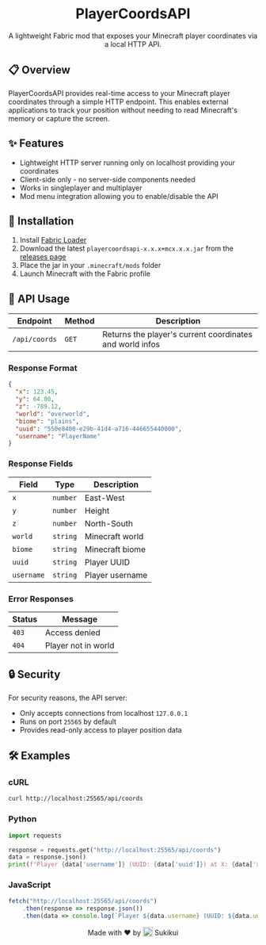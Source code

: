 <div align="center">

# PlayerCoordsAPI

A lightweight Fabric mod that exposes your Minecraft player coordinates via a local HTTP API.

</div>

## 📋 Overview

PlayerCoordsAPI provides real-time access to your Minecraft player coordinates through a simple HTTP endpoint. This enables external applications to track your position without needing to read Minecraft's memory or capture the screen.

## ✨ Features

- Lightweight HTTP server running only on localhost providing your coordinates
- Client-side only - no server-side components needed
- Works in singleplayer and multiplayer
- Mod menu integration allowing you to enable/disable the API

## 🚀 Installation

1. Install [Fabric Loader](https://fabricmc.net/use/)
2. Download the latest `playercoordsapi-x.x.x+mcx.x.x.jar` from the [releases page](https://github.com/Sukikui/PlayerCoordsAPI/releases)
3. Place the jar in your `.minecraft/mods` folder
4. Launch Minecraft with the Fabric profile

## 🔌 API Usage

| Endpoint      | Method | Description                                              |
|---------------|--------|----------------------------------------------------------|
| `/api/coords` | `GET`  | Returns the player's current coordinates and world infos |

### Response Format

```json
{
  "x": 123.45,
  "y": 64.00,
  "z": -789.12,
  "world": "overworld",
  "biome": "plains",
  "uuid": "550e8400-e29b-41d4-a716-446655440000",
  "username": "PlayerName"
}
```

### Response Fields

| Field      | Type     | Description       |
|------------|----------|-------------------|
| `x`        | `number` | East-West         |
| `y`        | `number` | Height            |
| `z`        | `number` | North-South       |
| `world`    | `string` | Minecraft world   |
| `biome`    | `string` | Minecraft biome   |
| `uuid`     | `string` | Player UUID       |
| `username` | `string` | Player username   |

### Error Responses

| Status | Message             |
|--------|---------------------|
| `403`  | Access denied       |
| `404`  | Player not in world |

## 🔒 Security

For security reasons, the API server:
- Only accepts connections from localhost `127.0.0.1`
- Runs on port `25565` by default
- Provides read-only access to player position data

## 🛠️ Examples

### cURL
```bash
curl http://localhost:25565/api/coords
```

### Python
```python
import requests

response = requests.get("http://localhost:25565/api/coords")
data = response.json()
print(f"Player {data['username']} (UUID: {data['uuid']}) at X: {data['x']}, Y: {data['y']}, Z: {data['z']}")
```

### JavaScript
```javascript
fetch("http://localhost:25565/api/coords")
    .then(response => response.json())
    .then(data => console.log(`Player ${data.username} (UUID: ${data.uuid}) at X: ${data.x}, Y: ${data.y}, Z: ${data.z}`));
```

<div align="center">
Made with ❤️ by 
<img src="https://crafatar.com/avatars/7d2159e810514c3eb504c279cadd4273?size=100&overlay" width="20" height="20" style="vertical-align: -3px;"> 
Sukikui
</div>